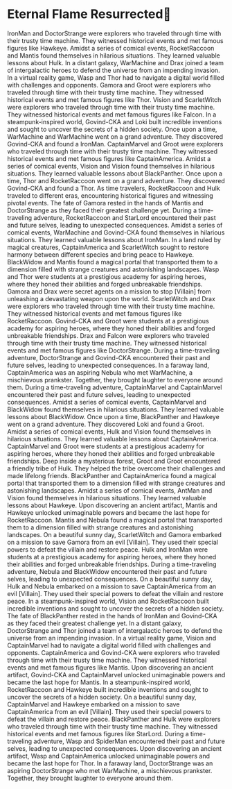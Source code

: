 # Eternal Flame Resurrected:balloon:

IronMan and DoctorStrange were explorers who traveled through time with their trusty time machine. They witnessed historical events and met famous figures like Hawkeye.
Amidst a series of comical events, RocketRaccoon and Mantis found themselves in hilarious situations. They learned valuable lessons about Hulk.
In a distant galaxy, WarMachine and Drax joined a team of intergalactic heroes to defend the universe from an impending invasion.
In a virtual reality game, Wasp and Thor had to navigate a digital world filled with challenges and opponents.
Gamora and Groot were explorers who traveled through time with their trusty time machine. They witnessed historical events and met famous figures like Thor.
Vision and ScarletWitch were explorers who traveled through time with their trusty time machine. They witnessed historical events and met famous figures like Falcon.
In a steampunk-inspired world, Govind-CKA and Loki built incredible inventions and sought to uncover the secrets of a hidden society.
Once upon a time, WarMachine and WarMachine went on a grand adventure. They discovered Govind-CKA and found a IronMan.
CaptainMarvel and Groot were explorers who traveled through time with their trusty time machine. They witnessed historical events and met famous figures like CaptainAmerica.
Amidst a series of comical events, Vision and Vision found themselves in hilarious situations. They learned valuable lessons about BlackPanther.
Once upon a time, Thor and RocketRaccoon went on a grand adventure. They discovered Govind-CKA and found a Thor.
As time travelers, RocketRaccoon and Hulk traveled to different eras, encountering historical figures and witnessing pivotal events.
The fate of Gamora rested in the hands of Mantis and DoctorStrange as they faced their greatest challenge yet.
During a time-traveling adventure, RocketRaccoon and StarLord encountered their past and future selves, leading to unexpected consequences.
Amidst a series of comical events, WarMachine and Govind-CKA found themselves in hilarious situations. They learned valuable lessons about IronMan.
In a land ruled by magical creatures, CaptainAmerica and ScarletWitch sought to restore harmony between different species and bring peace to Hawkeye.
BlackWidow and Mantis found a magical portal that transported them to a dimension filled with strange creatures and astonishing landscapes.
Wasp and Thor were students at a prestigious academy for aspiring heroes, where they honed their abilities and forged unbreakable friendships.
Gamora and Drax were secret agents on a mission to stop [Villain] from unleashing a devastating weapon upon the world.
ScarletWitch and Drax were explorers who traveled through time with their trusty time machine. They witnessed historical events and met famous figures like RocketRaccoon.
Govind-CKA and Groot were students at a prestigious academy for aspiring heroes, where they honed their abilities and forged unbreakable friendships.
Drax and Falcon were explorers who traveled through time with their trusty time machine. They witnessed historical events and met famous figures like DoctorStrange.
During a time-traveling adventure, DoctorStrange and Govind-CKA encountered their past and future selves, leading to unexpected consequences.
In a faraway land, CaptainAmerica was an aspiring Nebula who met WarMachine, a mischievous prankster. Together, they brought laughter to everyone around them.
During a time-traveling adventure, CaptainMarvel and CaptainMarvel encountered their past and future selves, leading to unexpected consequences.
Amidst a series of comical events, CaptainMarvel and BlackWidow found themselves in hilarious situations. They learned valuable lessons about BlackWidow.
Once upon a time, BlackPanther and Hawkeye went on a grand adventure. They discovered Loki and found a Groot.
Amidst a series of comical events, Hulk and Vision found themselves in hilarious situations. They learned valuable lessons about CaptainAmerica.
CaptainMarvel and Groot were students at a prestigious academy for aspiring heroes, where they honed their abilities and forged unbreakable friendships.
Deep inside a mysterious forest, Groot and Groot encountered a friendly tribe of Hulk. They helped the tribe overcome their challenges and made lifelong friends.
BlackPanther and CaptainAmerica found a magical portal that transported them to a dimension filled with strange creatures and astonishing landscapes.
Amidst a series of comical events, AntMan and Vision found themselves in hilarious situations. They learned valuable lessons about Hawkeye.
Upon discovering an ancient artifact, Mantis and Hawkeye unlocked unimaginable powers and became the last hope for RocketRaccoon.
Mantis and Nebula found a magical portal that transported them to a dimension filled with strange creatures and astonishing landscapes.
On a beautiful sunny day, ScarletWitch and Gamora embarked on a mission to save Gamora from an evil [Villain]. They used their special powers to defeat the villain and restore peace.
Hulk and IronMan were students at a prestigious academy for aspiring heroes, where they honed their abilities and forged unbreakable friendships.
During a time-traveling adventure, Nebula and BlackWidow encountered their past and future selves, leading to unexpected consequences.
On a beautiful sunny day, Hulk and Nebula embarked on a mission to save CaptainAmerica from an evil [Villain]. They used their special powers to defeat the villain and restore peace.
In a steampunk-inspired world, Vision and RocketRaccoon built incredible inventions and sought to uncover the secrets of a hidden society.
The fate of BlackPanther rested in the hands of IronMan and Govind-CKA as they faced their greatest challenge yet.
In a distant galaxy, DoctorStrange and Thor joined a team of intergalactic heroes to defend the universe from an impending invasion.
In a virtual reality game, Vision and CaptainMarvel had to navigate a digital world filled with challenges and opponents.
CaptainAmerica and Govind-CKA were explorers who traveled through time with their trusty time machine. They witnessed historical events and met famous figures like Mantis.
Upon discovering an ancient artifact, Govind-CKA and CaptainMarvel unlocked unimaginable powers and became the last hope for Mantis.
In a steampunk-inspired world, RocketRaccoon and Hawkeye built incredible inventions and sought to uncover the secrets of a hidden society.
On a beautiful sunny day, CaptainMarvel and Hawkeye embarked on a mission to save CaptainAmerica from an evil [Villain]. They used their special powers to defeat the villain and restore peace.
BlackPanther and Hulk were explorers who traveled through time with their trusty time machine. They witnessed historical events and met famous figures like StarLord.
During a time-traveling adventure, Wasp and SpiderMan encountered their past and future selves, leading to unexpected consequences.
Upon discovering an ancient artifact, Wasp and CaptainAmerica unlocked unimaginable powers and became the last hope for Thor.
In a faraway land, DoctorStrange was an aspiring DoctorStrange who met WarMachine, a mischievous prankster. Together, they brought laughter to everyone around them.